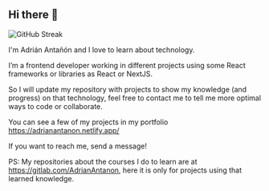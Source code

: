 ## Hi there 👋

<!-- ![Adri's GitHub stats](https://github-readme-stats.vercel.app/api?username=Adri-Antanon&show_icons=true&theme=material-palenight) -->
![GitHub Streak](http://github-readme-streak-stats.herokuapp.com/?user=Adri-Antanon&theme=material-palenight)

I'm Adrián Antañón and I love to learn about technology.

I’m a frontend developer working in different projects using some React frameworks or libraries as React or NextJS.

So I will update my repository with projects to show my knowledge (and progress) on that technology, feel free to contact me to tell me more optimal ways to code or collaborate.

You can see a few of my projects in my portfolio https://adrianantanon.netlify.app/

If you want to reach me, send a message!

PS: My repositories about the courses I do to learn are at https://gitlab.com/AdrianAntanon, here it is only for projects using that learned knowledge.

<!--
**Adri-Antanon/Adri-Antanon** is a ✨ _special_ ✨ repository because its `README.md` (this file) appears on your GitHub profile.

Here are some ideas to get you started:

- 🔭 I’m currently working on ...
- 🌱 I’m currently learning ...
- 👯 I’m looking to collaborate on ...
- 🤔 I’m looking for help with ...
- 💬 Ask me about ...
- 📫 How to reach me: ...
- 😄 Pronouns: ...
- ⚡ Fun fact: ...
-->
